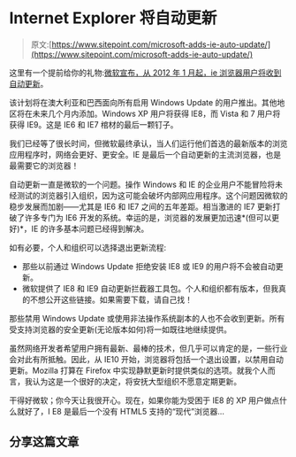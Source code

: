 # Internet Explorer 将自动更新

> 原文:[https://www.sitepoint.com/microsoft-adds-ie-auto-update/](https://www.sitepoint.com/microsoft-adds-ie-auto-update/)

这里有一个提前给你的礼物:[微软宣布，从 2012 年 1 月起，ie 浏览器用户将收到自动更新](http://windowsteamblog.com/ie/b/ie/archive/2011/12/15/ie-to-start-automatic-upgrades-across-windows-xp-windows-vista-and-windows-7.aspx)。

该计划将在澳大利亚和巴西面向所有启用 Windows Update 的用户推出。其他地区将在未来几个月内添加。Windows XP 用户将获得 IE8，而 Vista 和 7 用户将获得 IE9。这是 IE6 和 IE7 棺材的最后一颗钉子。

我们已经等了很长时间，但微软最终承认，当人们运行他们首选的最新版本的浏览应用程序时，网络会更好、更安全。IE 是最后一个自动更新的主流浏览器，也是最需要它的浏览器！

自动更新一直是微软的一个问题。操作 Windows 和 IE 的企业用户不能冒险将未经测试的浏览器引入组织，因为这可能会破坏内部网应用程序。这个问题因微软的稳步发展而加剧——尤其是 IE6 和 IE7 之间的五年差距。相当激进的 IE7 更新打破了许多专门为 IE6 开发的系统。幸运的是，浏览器的发展更加迅速*(但可以更好)*，IE 的许多基本问题已经得到解决。

如有必要，个人和组织可以选择退出更新流程:

*   那些以前通过 Windows Update 拒绝安装 IE8 或 IE9 的用户将不会被自动更新。
*   微软提供了 IE8 和 IE9 自动更新拦截器工具包。个人和组织都有版本，但我真的不想公开这些链接。如果需要下载，请自己找！

那些禁用 Windows Update 或使用非法操作系统副本的人也不会收到更新。所有受支持浏览器的安全更新(无论版本如何)将一如既往地继续提供。

虽然网络开发者希望用户拥有最新、最棒的技术，但几乎可以肯定的是，一些行业会对此有所抵触。因此，从 IE10 开始，浏览器将包括一个退出设置，以禁用自动更新。Mozilla 打算在 Firefox 中实现静默更新时提供类似的选项。就我个人而言，我认为这是一个很好的决定，将安抚大型组织不愿意定期更新。

干得好微软；你今天让我很开心。现在，如果你能为受困于 IE8 的 XP 用户做点什么就好了，I E8 是最后一个没有 HTML5 支持的“现代”浏览器…

## 分享这篇文章